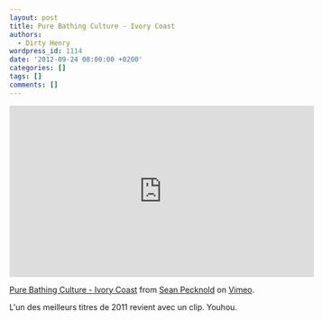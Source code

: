 ```yaml
---
layout: post
title: Pure Bathing Culture - Ivory Coast
authors:
  - Dirty Henry
wordpress_id: 1114
date: '2012-09-24 08:00:00 +0200'
categories: []
tags: []
comments: []
---
```

<iframe src="http://player.vimeo.com/video/49330356?title=0&amp;byline=0&amp;portrait=0&amp;color=ffffff" width="540" height="304" frameborder="0" webkitAllowFullScreen mozallowfullscreen allowFullScreen></iframe> <p><a href="http://vimeo.com/49330356">Pure Bathing Culture - Ivory Coast</a> from <a href="http://vimeo.com/grandchildren">Sean Pecknold</a> on <a href="http://vimeo.com">Vimeo</a>.</p>

L'un des meilleurs titres de 2011 revient avec un clip. Youhou.
